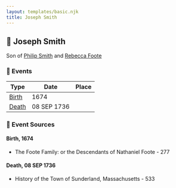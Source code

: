 ```yaml
---
layout: templates/basic.njk
title: Joseph Smith
---
```

## 🔵 Joseph Smith

Son of [Philip Smith](/people/6/61981014) and [Rebecca Foote](/people/3/32470572)

### 📆 Events

Type | Date | Place
------ | ------ | ------
[Birth](#event-0) | 1674 |
[Death](#event-1) | 08 SEP 1736 |

### 📰 Event Sources

#### <a id="event-0"></a> Birth, 1674
* The Foote Family: or the Descendants of Nathaniel Foote  - 277

#### <a id="event-1"></a> Death, 08 SEP 1736
* History of the Town of Sunderland, Massachusetts  - 533